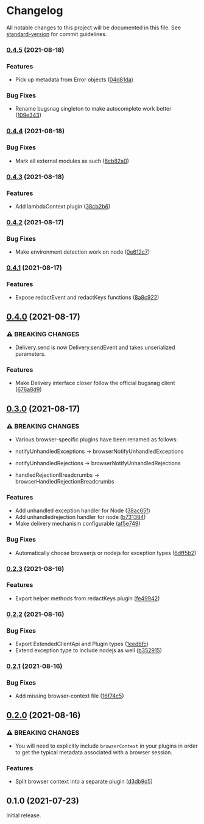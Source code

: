 # Changelog

All notable changes to this project will be documented in this file. See [standard-version](https://github.com/conventional-changelog/standard-version) for commit guidelines.

### [0.4.5](https://github.com/birchill/bugsnag-zero/compare/v0.4.4...v0.4.5) (2021-08-18)


### Features

* Pick up metadata from Error objects ([04d81da](https://github.com/birchill/bugsnag-zero/commit/04d81da9f534d787013ac751846df2c68d3dc836))


### Bug Fixes

* Rename bugsnag singleton to make autocomplete work better ([109e343](https://github.com/birchill/bugsnag-zero/commit/109e343924d6459d7cfca1e7e198967a66316fce))

### [0.4.4](https://github.com/birchill/bugsnag-zero/compare/v0.4.3...v0.4.4) (2021-08-18)


### Bug Fixes

* Mark all external modules as such ([6cb82a0](https://github.com/birchill/bugsnag-zero/commit/6cb82a04da2188e3ff494dae93c8bf8eef09358c))

### [0.4.3](https://github.com/birchill/bugsnag-zero/compare/v0.4.2...v0.4.3) (2021-08-18)


### Features

* Add lambdaContext plugin ([38cb2b6](https://github.com/birchill/bugsnag-zero/commit/38cb2b6fb69e1a9abfdaa59c8465e98d8138f774))

### [0.4.2](https://github.com/birchill/bugsnag-zero/compare/v0.4.1...v0.4.2) (2021-08-17)


### Bug Fixes

* Make environment detection work on node ([0e612c7](https://github.com/birchill/bugsnag-zero/commit/0e612c79a76cd82602489f8c8df693e2196c05f0))

### [0.4.1](https://github.com/birchill/bugsnag-zero/compare/v0.4.0...v0.4.1) (2021-08-17)


### Features

* Expose redactEvent and redactKeys functions ([8a8c922](https://github.com/birchill/bugsnag-zero/commit/8a8c922eeddf77486eaa5a8202d7ef773259b761))

## [0.4.0](https://github.com/birchill/bugsnag-zero/compare/v0.3.0...v0.4.0) (2021-08-17)


### ⚠ BREAKING CHANGES

* Delivery.send is now Delivery.sendEvent and takes
unserialized parameters.

### Features

* Make Delivery interface closer follow the official bugsnag client ([676a8d9](https://github.com/birchill/bugsnag-zero/commit/676a8d9f8f56e88eaaa572c9640c7c48f1657508))

## [0.3.0](https://github.com/birchill/bugsnag-zero/compare/v0.2.3...v0.3.0) (2021-08-17)


### ⚠ BREAKING CHANGES

* Various browser-specific plugins have been renamed as follows:

* notifyUnhandledExceptions -> browserNotifyUnhandledExceptions
* notifyUnhandledRejections -> browserNotifyUnhandledRejections
* handledRejectionBreadcrumbs -> browserHandledRejectionBreadcrumbs

### Features

* Add unhandled exception handler for Node ([38ac65f](https://github.com/birchill/bugsnag-zero/commit/38ac65f71cfd5d26198fb0c442aff33605e4dab1))
* Add unhandledrejection handler for node ([b731384](https://github.com/birchill/bugsnag-zero/commit/b73138495d16a46466a5012f90ed308b96d9ad43))
* Make delivery mechanism configurable ([af5e749](https://github.com/birchill/bugsnag-zero/commit/af5e749997eb371f5723289a20d54fe6a653f3e9))


### Bug Fixes

* Automatically choose browserjs or nodejs for exception types ([6dff5b2](https://github.com/birchill/bugsnag-zero/commit/6dff5b227d9732dde77779cf3a39472598dc6223))

### [0.2.3](https://github.com/birchill/bugsnag-zero/compare/v0.2.2...v0.2.3) (2021-08-16)


### Features

* Export helper methods from redactKeys plugin ([fe49942](https://github.com/birchill/bugsnag-zero/commit/fe49942dcbb14dd6132ce42904b42e93ea224fa5))

### [0.2.2](https://github.com/birchill/bugsnag-zero/compare/v0.2.1...v0.2.2) (2021-08-16)


### Bug Fixes

* Export ExtendedClientApi and Plugin types ([1eedbfc](https://github.com/birchill/bugsnag-zero/commit/1eedbfc468258bc6ed2e9555c05dda19da669567))
* Extend exception type to include nodejs as well ([b352915](https://github.com/birchill/bugsnag-zero/commit/b3529154dc95a31b813bbbbe3063e294485e6b5c))

### [0.2.1](https://github.com/birchill/bugsnag-zero/compare/v0.2.0...v0.2.1) (2021-08-16)


### Bug Fixes

* Add missing browser-context file ([16f74c5](https://github.com/birchill/bugsnag-zero/commit/16f74c5b8be63a07379511b29745fe153c6063b9))

## [0.2.0](https://github.com/birchill/bugsnag-zero/compare/v0.1.0...v0.2.0) (2021-08-16)


### ⚠ BREAKING CHANGES

* You will need to explicitly include `browserContext` in
your plugins in order to get the typical metadata associated with a
browser session.

### Features

* Split browser context into a separate plugin ([d3db9d5](https://github.com/birchill/bugsnag-zero/commit/d3db9d5d138d19c2e59744ea4dceddb4fa5dd064))

## 0.1.0 (2021-07-23)

Initial release.
